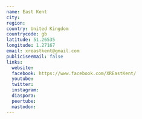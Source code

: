 ```yaml
---
name: East Kent
city:
region:
country: United Kingdom
countrycode: gb
latitude: 51.26535
longitude: 1.27167
email: xreastkent@gmail.com
publiciseemail: false
links:
  website:
  facebook: https://www.facebook.com/XREastKent/
  youtube:
  twitter:
  instagram:
  diaspora:
  peertube:
  mastodon:
---
```

